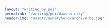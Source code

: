 ```yaml
---
layout: "writing_by_poi"
permalink: "/writing/poi/dawson-city"
header-img: "assets/owner/hero/archive-bg.jpg"
---
```

